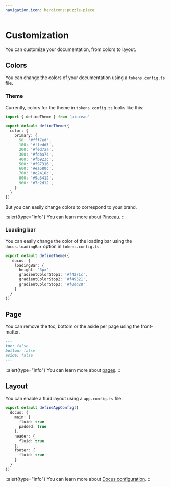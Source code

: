 ```yaml
---
navigation.icon: heroicons:puzzle-piece
---
```


# Customization

You can customize your documentation, from colors to layout.

## Colors

You can change the colors of your documentation using a `tokens.config.ts` file.

### Theme

Currently, colors for the theme in `tokens.config.ts` looks like this:

```ts [tokens.config.ts]
import { defineTheme } from 'pinceau'

export default defineTheme({
  color: {
    primary: {
      50: '#fff7ed',
      100: '#ffedd5',
      200: '#fed7aa',
      300: '#fdba74',
      400: '#fb923c',
      500: '#f97316',
      600: '#ea580c',
      700: '#c2410c',
      800: '#9a3412',
      900: '#7c2d12',
    }
  }
})
```

But you can easily change colors to correspond to your brand.

::alert{type="info"}
You can learn more about [Pinceau](https://pinceau.dev/).
::

### Loading bar

You can easily change the color of the loading bar using the `docus.loadingBar` option in `tokens.config.ts`.

```ts [tokens.config.ts]
export default defineTheme({
   docus: {
    loadingBar: {
      height: '3px',
      gradientColorStop1: '#f4271c',
      gradientColorStop2: '#f49321',
      gradientColorStop3: '#f0dd28'
    }
  }
})
```

## Page

You can remove the toc, bottom or the aside per page using the front-matter.

```md [content\1.guide\5.customization.md]
---
toc: false
bottom: false
aside: false
---
```

::alert{type="info"}
You can learn more about [pages](https://docus.dev/api/layouts).
::

## Layout

You can enable a fluid layout using a `app.config.ts` file.

```ts [app.config.ts]
export default defineAppConfig({
  docus: {
    main: {
      fluid: true
      padded: true
    },
    header: {
      fluid: true
    },
    footer: {
      fluid: true
    }
  }
})
```

::alert{type="info"}
You can learn more about [Docus configuration](https://docus.dev/introduction/configuration).
::
